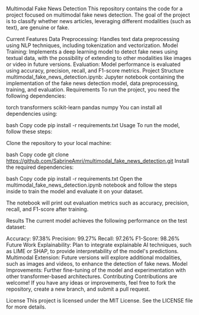 Multimodal Fake News Detection
This repository contains the code for a project focused on multimodal fake news detection. The goal of the project is to classify whether news articles, leveraging different modalities (such as text), are genuine or fake.

Current Features
Data Preprocessing: Handles text data preprocessing using NLP techniques, including tokenization and vectorization.
Model Training: Implements a deep learning model to detect fake news using textual data, with the possibility of extending to other modalities like images or video in future versions.
Evaluation: Model performance is evaluated using accuracy, precision, recall, and F1-score metrics.
Project Structure
multimodal_fake_news_detection.ipynb: Jupyter notebook containing the implementation of the fake news detection model, data preprocessing, training, and evaluation.
Requirements
To run the project, you need the following dependencies:

torch
transformers
scikit-learn
pandas
numpy
You can install all dependencies using:

bash
Copy code
pip install -r requirements.txt
Usage
To run the model, follow these steps:

Clone the repository to your local machine:

bash
Copy code
git clone https://github.com/SabrineAmri/multimodal_fake_news_detection.git
Install the required dependencies:

bash
Copy code
pip install -r requirements.txt
Open the multimodal_fake_news_detection.ipynb notebook and follow the steps inside to train the model and evaluate it on your dataset.

The notebook will print out evaluation metrics such as accuracy, precision, recall, and F1-score after training.

Results
The current model achieves the following performance on the test dataset:

Accuracy: 97.38%
Precision: 99.27%
Recall: 97.26%
F1-Score: 98.26%
Future Work
Explainability: Plan to integrate explainable AI techniques, such as LIME or SHAP, to provide interpretability of the model's predictions.
Multimodal Extension: Future versions will explore additional modalities, such as images and videos, to enhance the detection of fake news.
Model Improvements: Further fine-tuning of the model and experimentation with other transformer-based architectures.
Contributing
Contributions are welcome! If you have any ideas or improvements, feel free to fork the repository, create a new branch, and submit a pull request.

License
This project is licensed under the MIT License. See the LICENSE file for more details.